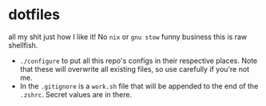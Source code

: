 # dotfiles
all my shit just how I like it! No `nix` or `gnu stow` funny business this is raw shellfish.


- `./configure` to put all this repo's configs in their respective places. Note that these will overwrite all existing files, so use carefully if you're not me. 
- In the `.gitignore` is a `work.sh` file that will be appended to the end of the `.zshrc`. Secret values are in there. 